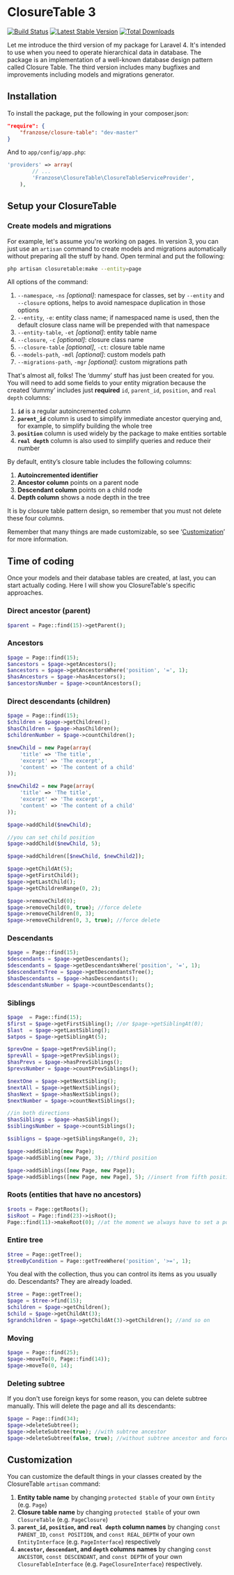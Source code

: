 # ClosureTable 3
[![Build Status](https://travis-ci.org/franzose/ClosureTable.png)](https://travis-ci.org/franzose/ClosureTable)
[![Latest Stable Version](https://poser.pugx.org/franzose/closure-table/v/stable.png)](https://packagist.org/packages/franzose/closure-table)
[![Total Downloads](https://poser.pugx.org/franzose/closure-table/downloads.png)](https://packagist.org/packages/franzose/closure-table)

Let me introduce the third version of my package for Laravel 4. It's intended to use when you need to operate hierarchical data in database. The package is an implementation of a well-known database design pattern called Closure Table. The third version includes many bugfixes and improvements including models and migrations generator.

## Installation
To install the package, put the following in your composer.json:

```json
"require": {
	"franzose/closure-table": "dev-master"
}
```

And to `app/config/app.php`:
```php
'providers' => array(
        // ...
        'Franzose\ClosureTable\ClosureTableServiceProvider',
    ),
```

## Setup your ClosureTable
### Create models and migrations
For example, let's assume you're working on pages. In version 3, you can just use an `artisan` command to create models and migrations automatically without preparing all the stuff by hand. Open terminal and put the following:

```bash
php artisan closuretable:make --entity=page
```

All options of the command:<br>
1. `--namespace`, `-ns` _[optional]_: namespace for classes, set by `--entity` and `--closure` options, helps to avoid namespace duplication in those options<br>
2. `--entity`, `-e`: entity class name; if namespaced name is used, then the default closure class name will be prepended with that namespace<br>
3. `--entity-table`, `-et` _[optional]_: entity table name<br>
4. `--closure`, `-c` _[optional]_: closure class name<br>
5. `--closure-table` _[optional]_, `-ct`: closure table name<br>
6. `--models-path`, `-mdl` _[optional]_: custom models path<br>
7. `--migrations-path`, `-mgr` _[optional]_: custom migrations path<br>

That's almost all, folks! The ‘dummy’ stuff has just been created for you. You will need to add some fields to your entity migration because the created ‘dummy’ includes just **required** `id`, `parent_id`, `position`, and `real depth` columns:<br>

1. **`id`** is a regular autoincremented column<br>
2. **`parent_id`** column is used to simplify immediate ancestor querying and, for example, to simplify building the whole tree<br>
3. **`position`** column is used widely by the package to make entities sortable<br>
4. **`real depth`** column is also used to simplify queries and reduce their number

By default, entity’s closure table includes the following columns:<br>
1. **Autoincremented identifier**<br>
2. **Ancestor column** points on a parent node<br>
3. **Descendant column** points on a child node<br>
4. **Depth column** shows a node depth in the tree

It is by closure table pattern design, so remember that you must not delete these four columns.

Remember that many things are made customizable, so see ‘<a href="#customization">Customization</a>’ for more information.

## Time of coding
Once your models and their database tables are created, at last, you can start actually coding. Here I will show you ClosureTable's specific approaches.

### Direct ancestor (parent)

```php
$parent = Page::find(15)->getParent();
```

### Ancestors

```php
$page = Page::find(15);
$ancestors = $page->getAncestors();
$ancestors = $page->getAncestorsWhere('position', '=', 1);
$hasAncestors = $page->hasAncestors();
$ancestorsNumber = $page->countAncestors();
```

### Direct descendants (children)

```php
$page = Page::find(15);
$children = $page->getChildren();
$hasChildren = $page->hasChildren();
$childrenNumber = $page->countChildren();

$newChild = new Page(array(
	'title' => 'The title',
	'excerpt' => 'The excerpt',
	'content' => 'The content of a child'
));

$newChild2 = new Page(array(
	'title' => 'The title',
	'excerpt' => 'The excerpt',
	'content' => 'The content of a child'
));

$page->addChild($newChild);

//you can set child position
$page->addChild($newChild, 5);

$page->addChildren([$newChild, $newChild2]);

$page->getChildAt(5);
$page->getFirstChild();
$page->getLastChild();
$page->getChildrenRange(0, 2);

$page->removeChild(0);
$page->removeChild(0, true); //force delete
$page->removeChildren(0, 3);
$page->removeChildren(0, 3, true); //force delete
```

### Descendants

```php
$page = Page::find(15);
$descendants = $page->getDescendants();
$descendants = $page->getDescendantsWhere('position', '=', 1);
$descendantsTree = $page->getDescendantsTree();
$hasDescendants = $page->hasDescendants();
$descendantsNumber = $page->countDescendants();
```

### Siblings

```php
$page  = Page::find(15);
$first = $page->getFirstSibling(); //or $page->getSiblingAt(0);
$last  = $page->getLastSibling();
$atpos = $page->getSiblingAt(5);

$prevOne = $page->getPrevSibling();
$prevAll = $page->getPrevSiblings();
$hasPrevs = $page->hasPrevSiblings();
$prevsNumber = $page->countPrevSiblings();

$nextOne = $page->getNextSibling();
$nextAll = $page->getNextSiblings();
$hasNext = $page->hasNextSiblings();
$nextNumber = $page->countNextSiblings();

//in both directions
$hasSiblings = $page->hasSiblings();
$siblingsNumber = $page->countSiblings();

$sibligns = $page->getSiblingsRange(0, 2);

$page->addSibling(new Page);
$page->addSibling(new Page, 3); //third position

$page->addSiblings([new Page, new Page]);
$page->addSiblings([new Page, new Page], 5); //insert from fifth position
```

### Roots (entities that have no ancestors)

```php
$roots = Page::getRoots();
$isRoot = Page::find(23)->isRoot();
Page::find(11)->makeRoot(0); //at the moment we always have to set a position when making node a root
```

### Entire tree

```php
$tree = Page::getTree();
$treeByCondition = Page::getTreeWhere('position', '>=', 1);
```

You deal with the collection, thus you can control its items as you usually do. Descendants? They are already loaded.

```php
$tree = Page::getTree();
$page = $tree->find(15);
$children = $page->getChildren();
$child = $page->getChildAt(3);
$grandchildren = $page->getChildAt(3)->getChildren(); //and so on
```

### Moving

```php
$page = Page::find(25);
$page->moveTo(0, Page::find(14));
$page->moveTo(0, 14);
```

### Deleting subtree
If you don't use foreign keys for some reason, you can delete subtree manually. This will delete the page and all its descendants:

```php
$page = Page::find(34);
$page->deleteSubtree();
$page->deleteSubtree(true); //with subtree ancestor
$page->deleteSubtree(false, true); //without subtree ancestor and force delete
```

## Customization
You can customize the default things in your classes created by the ClosureTable `artisan` command:<br>
1. **Entity table name** by changing `protected $table` of your own `Entity` (e.g. `Page`)<br>
2. **Closure table name** by changing `protected $table` of your own `ClosureTable` (e.g. `PageClosure`)<br>
3. **`parent_id`, `position`, and `real depth` column names** by changing `const PARENT_ID`, `const POSITION`, and `const REAL_DEPTH` of your own `EntityInterface` (e.g. `PageInterface`) respectively<br>
4. **`ancestor`, `descendant`, and `depth` columns names** by changing `const ANCESTOR`, `const DESCENDANT`, and `const DEPTH` of your own `ClosureTableInterface` (e.g. `PageClosureInterface`) respectively.
